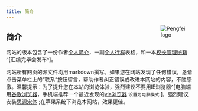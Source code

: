 ```yaml
---
title: 简介
---
```


[<img src="https://zpfsite.files.wordpress.com/2017/11/e6ada3efbc9a2017-02-21-021403efbc9b618x618.jpg?w=544" style="max-width:17%;min-width:40px;float:right;" alt="Pengfei logo" />](http://www.pfzhang.com)

## 简介
网站的版本包含了一份作者[个人简介](https://k12.pfzhang.com/about/)，一副[个人行程](../schedule.html)表格，和一本[校长管理秘籍]() ^[汇编完毕会发布^]。

网站所有网页的源文件均用markdown撰写。如果您在网站发现了任何错误，恳请点击菜单栏上的“联系”按钮留言，帮助作者纠正错误或改进本网站的内容，不胜感激。温馨提示：为了提升您在本站的浏览体验，强烈建议不要用IE浏览器^[电脑端用<u>谷歌浏览器</u>，手机端推荐一个最近发现的<u>via浏览器</u> `设置为电脑模式` ]，强烈建议安装[思源宋体](https://github.com/adobe-fonts/source-han-serif/tree/release) ;在苹果系统下浏览本网站，效果更佳。

